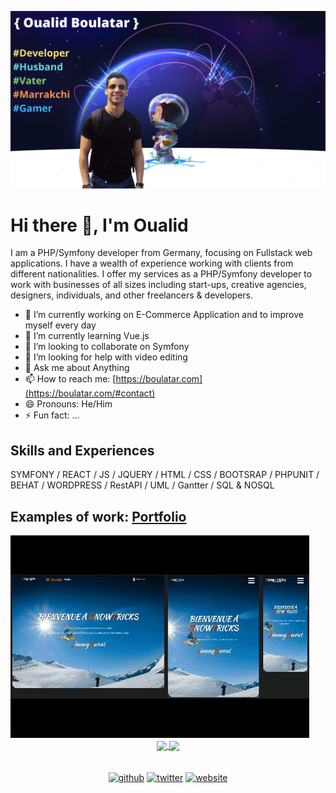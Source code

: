 ![App Development](https://github.com/bigboss-oualid/bigboss-oualid/blob/main/img/banner.png)

# Hi there 👋, I'm Oualid
I am a PHP/Symfony developer from Germany, focusing on Fullstack web applications. I have a wealth of experience working with clients from different nationalities. I offer my services as a PHP/Symfony developer to work with businesses of all sizes including start-ups, creative agencies, designers, individuals, and other freelancers & developers.

- 🔭 I’m currently working on E-Commerce Application and to improve myself every day 
- 🌱 I’m currently learning Vue.js 
- 👯 I’m looking to collaborate on Symfony 
- 🤔 I’m looking for help with  video editing  
- 💬 Ask me about Anything 
- 📫 How to reach me: [https://boulatar.com](https://boulatar.com/#contact) 
- 😄 Pronouns: He/Him 
- ⚡ Fun fact: ... 

## Skills and Experiences
SYMFONY / REACT / JS / JQUERY / HTML / CSS / BOOTSRAP / PHPUNIT / BEHAT / WORDPRESS / RestAPI / UML / Gantter / SQL & NOSQL

## Examples of work: <a target="_blank" href="https://boulatar.com/#portfolio">Portfolio</a>

<img src="https://github.com/bigboss-oualid/bigboss-oualid/blob/main/img/work-example.gif">

<div align="center">
  <a align="center" href="https://github.com/bigboss-oualid/github-readme-stats">
    <img align="center" src="https://github-readme-stats.vercel.app/api?username=bigboss-oualid&&show_icons=true&&theme=radical&&hide=stars,contribs">
  </a>
  
  <a href="https://github.com/bigboss-oualid/github-readme-stats">
    <img  align="center" src="https://github-readme-stats.vercel.app/api/top-langs/?username=bigboss-oualid&layout=compact&hide=html">
  </a>
</div>
<br/><br/>
<div align="center">
  <a target="_blank" href="https://github.com/bigboss-oualid"><img src='https://cdn.jsdelivr.net/npm/simple-icons@3.0.1/icons/github.svg' alt='github' height='40'></a>
  <a target="_blank" href="https://twitter.com/BigBoss94047477"><img src='https://cdn.jsdelivr.net/npm/simple-icons@3.0.1/icons/twitter.svg' alt='twitter' height='40'></a>
  <a target="_blank" href="https:///it-bigboss.de"><img src='https://cdn.jsdelivr.net/npm/simple-icons@3.0.1/icons/icloud.svg' alt='website' height='40'></a>
</div>

<!--
**bigboss-oualid/bigboss-oualid** is a ✨ _special_ ✨ repository because its `README.md` (this file) appears on your GitHub profile.
** center state
<a href="https://github.com/bigboss-oualid/github-readme-stats">
  <img  align="center" src="https://github-readme-stats.vercel.app/api?username=bigboss-oualid&&show_icons=true&title_color=ffffff&icon_color=bb2acf&text_color=daf7dc&bg_color=191919">
</a>
** show single repo card
[![Readme Card](https://github-readme-stats.vercel.app/api/pin/?username=bigboss-oualid&repo=project_8&show_owner=bigboss-oualid)](https://github.com/bigboss-oualid/github-readme-stats)

-->
